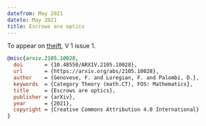 ```yaml
---
datefrom: May 2021
dateto: May 2021
title: Escrows are optics
---
```


To appear on [thejft](http://thejft.com), V 1 issue 1.

```bibtex
@misc{arxiv.2105.10028,
  doi       = {10.48550/ARXIV.2105.10028},
  url       = {https://arxiv.org/abs/2105.10028},
  author    = {Genovese, F. and Loregian, F. and Palombi, D.},
  keywords  = {Category Theory (math.CT), FOS: Mathematics},
  title     = {Escrows are optics},
  publisher = {arXiv},
  year      = {2021},
  copyright = {Creative Commons Attribution 4.0 International}
}
```